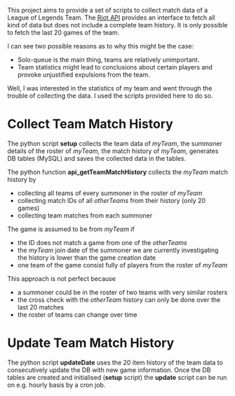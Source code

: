 This project aims to provide a set of scripts to collect match data of a League
of Legends Team. The [Riot API](https://developer.riotgames.com/) provides an
interface to fetch all kind of data but does not include a complete team
history. It is only possible to fetch the last 20 games of the team.

I can see two possible reasons as to why this might be the case:
 * Solo-queue is the main thing, teams are relatively unimportant.
 * Team statistics might lead to conclusions about certain players and
 provoke unjustified expulsions from the team.

Well, I was interested in the statistics of my team and went through the
trouble of collecting the data. I used the scripts provided here to do so.

# Collect Team Match History
The python script **setup** collects the team data of *myTeam*, the summoner
details of the roster of *myTeam*, the match history of *myTeam*, generates
DB tables (MySQL) and saves the collected data in the tables.

The python function **api_getTeamMatchHistory** collects the *myTeam* match
history by
 * collecting all teams of every summoner in the roster of *myTeam*
 * collecting match IDs of all *otherTeams* from their history (only 20 games)
 * collecting team matches from each summoner

The game is assumed to be from *myTeam* if
 * the ID does not match a game from one of the *otherTeams*
 * the *myTeam* join date of the summoner we are currently investigating the
   history is lower than the game creation date
 * one team of the game consist fully of players from the roster of *myTeam*

This approach is not perfect because
 * a summoner could be in the roster of two teams with very similar rosters
 * the cross check with the *otherTeam* history can only be done over the last
   20 matches
 * the roster of teams can change over time

# Update Team Match History
The python script **updateDate** uses the 20 item history of the team data to
consecutively update the DB with new game information. Once the DB tables are
created and initialised (**setup** script) the **update** script can be run
on e.g. hourly basis by a cron job.
